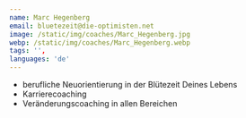 ```yaml
---
name: Marc Hegenberg
email: bluetezeit@die-optimisten.net
image: /static/img/coaches/Marc_Hegenberg.jpg
webp: /static/img/coaches/Marc_Hegenberg.webp
tags: '',
languages: 'de'
---
```


<ul><li>berufliche Neuorientierung in der Blütezeit Deines Lebens&nbsp;</li><li>Karrierecoaching</li><li>Veränderungscoaching in allen Bereichen</li></ul>